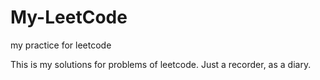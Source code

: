 # My-LeetCode
my practice for leetcode

This is my solutions for problems of leetcode.
Just a recorder, as a diary.

